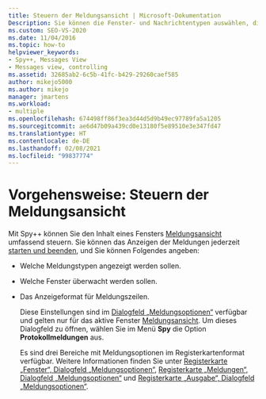 ```yaml
---
title: Steuern der Meldungsansicht | Microsoft-Dokumentation
Description: Sie können die Fenster- und Nachrichtentypen auswählen, die in einem Fenster „Meldungsansicht“ angezeigt werden, sowie das Anzeigeformat für Nachrichtenzeilen. In diesem Artikel finden Sie weitere Details.
ms.custom: SEO-VS-2020
ms.date: 11/04/2016
ms.topic: how-to
helpviewer_keywords:
- Spy++, Messages View
- Messages view, controlling
ms.assetid: 32685ab2-6c5b-41fc-b429-29260caef585
author: mikejo5000
ms.author: mikejo
manager: jmartens
ms.workload:
- multiple
ms.openlocfilehash: 674498ff86f3ea3d44d5d9b49ec97789fa5a1205
ms.sourcegitcommit: ae6d47b09a439cd0e13180f5e89510e3e347fd47
ms.translationtype: HT
ms.contentlocale: de-DE
ms.lasthandoff: 02/08/2021
ms.locfileid: "99837774"
---
```

# <a name="how-to-control-messages-view"></a>Vorgehensweise: Steuern der Meldungsansicht
Mit Spy++ können Sie den Inhalt eines Fensters [Meldungsansicht](../debugger/messages-view.md) umfassend steuern. Sie können das Anzeigen der Meldungen jederzeit [starten und beenden](../debugger/how-to-start-and-stop-the-message-log-display.md), und Sie können Folgendes angeben:

- Welche Meldungstypen angezeigt werden sollen.

- Welche Fenster überwacht werden sollen.

- Das Anzeigeformat für Meldungszeilen.

  Diese Einstellungen sind im [Dialogfeld „Meldungsoptionen“](../debugger/message-options-dialog-box.md) verfügbar und gelten nur für das aktive Fenster [Meldungsansicht](../debugger/messages-view.md). Um dieses Dialogfeld zu öffnen, wählen Sie im Menü **Spy** die Option **Protokollmeldungen** aus.

  Es sind drei Bereiche mit Meldungsoptionen im Registerkartenformat verfügbar. Weitere Informationen finden Sie unter [Registerkarte „Fenster“, Dialogfeld „Meldungsoptionen“](../debugger/windows-tab-message-options-dialog-box.md), [Registerkarte „Meldungen“, Dialogfeld „Meldungsoptionen“](../debugger/messages-tab-message-options-dialog-box.md) und [Registerkarte „Ausgabe“, Dialogfeld „Meldungsoptionen“](../debugger/output-tab-message-options-dialog-box.md).
